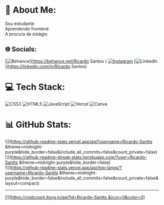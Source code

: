 # 💫 About Me:
Sou estudante <br>Aprendendo frontend<br>A procura de estágio 


## 🌐 Socials:
[![Behance](https://img.shields.io/badge/Behance-1769ff?logo=behance&logoColor=white)](https://behance.net/Ricardo Santos ) [![Instagram](https://img.shields.io/badge/Instagram-%23E4405F.svg?logo=Instagram&logoColor=white)](https://instagram.com/Santtsdesigner_ofc) [![LinkedIn](https://img.shields.io/badge/LinkedIn-%230077B5.svg?logo=linkedin&logoColor=white)](https://linkedin.com/in/Ricardo Santos) 

# 💻 Tech Stack:
![CSS3](https://img.shields.io/badge/css3-%231572B6.svg?style=for-the-badge&logo=css3&logoColor=white) ![HTML5](https://img.shields.io/badge/html5-%23E34F26.svg?style=for-the-badge&logo=html5&logoColor=white) ![JavaScript](https://img.shields.io/badge/javascript-%23323330.svg?style=for-the-badge&logo=javascript&logoColor=%23F7DF1E) ![Vercel](https://img.shields.io/badge/vercel-%23000000.svg?style=for-the-badge&logo=vercel&logoColor=white) ![Canva](https://img.shields.io/badge/Canva-%2300C4CC.svg?style=for-the-badge&logo=Canva&logoColor=white)
# 📊 GitHub Stats:
![](https://github-readme-stats.vercel.app/api?username=Ricardo-Santts &theme=midnight-purple&hide_border=false&include_all_commits=false&count_private=false)<br/>
![](https://github-readme-streak-stats.herokuapp.com/?user=Ricardo-Santts &theme=midnight-purple&hide_border=false)<br/>
![](https://github-readme-stats.vercel.app/api/top-langs/?username=Ricardo-Santts &theme=midnight-purple&hide_border=false&include_all_commits=false&count_private=false&layout=compact)

---
[![](https://visitcount.itsvg.in/api?id=Ricardo-Santts &icon=0&color=0)](https://visitcount.itsvg.in)

<!-- Proudly created with GPRM ( https://gprm.itsvg.in ) -->
